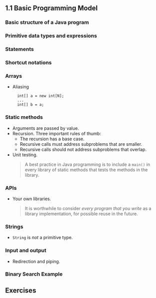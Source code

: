 1.1 Basic Programming Model
---
### Basic structure of a Java program
### Primitive data types and expressions
### Statements
### Shortcut notations
### Arrays
* Aliasing
		
		int[] a = new int[N];
		...
		int[] b = a;


### Static methods
* Arguments are passed by value.
* Recursion. Three important rules of thumb:
	* The recursion has a base case.
	* Recursive calls must address subproblems that are smaller.
	* Recursive calls should not address subproblems that overlap.
* Unit testing.
	> A best practice in Java programming is to include a `main()` in every library of static methods that tests the methods in the library.

### APIs
* Your own libraries.
	> It is worthwhile to consider *every program that you write* as a library implementation, for possible reuse in the future.


### Strings
* `String` is *not* a primitive type.

### Input and output
* Redirection and piping.

### Binary Search Example

Exercises
---



